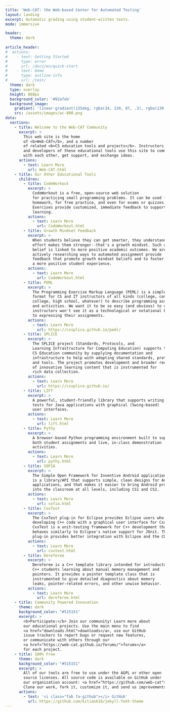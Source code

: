 ```yaml
---
title: 'Web-CAT: the Web-based Center for Automated Testing'
layout: landing
excerpt: Automatic grading using student-written tests.
mode: immersive

header:
  theme: dark
  
article_header:
#  actions:
#    - text: Getting Started
#      type: error
#      url: /docs/en/quick-start
#    - text: Demo
#      type: outline-info
#      url: /test/
  theme: dark
  type: overlay
  height: 860px
  background_color: '#92afeb'
  background_image:
    gradient: 'linear-gradient(135deg, rgba(34, 139, 87, .3), rgba(139, 34, 139, .3))'
    src: /assets/images/wc-800.png
data:
  sections:
    - title: Welcome to the Web-CAT Community
      excerpt: >
        This web site is the home
        of <b>Web-CAT</b>, and a number
        of related <b>CS education tools and projects</b>. Instructors, students,
        and developers of these educational tools use this site to communicate
        with each other, get support, and exchange ideas.
      actions:
        - text: Learn More
          url: Web-CAT.html
    - title: Our Other Educational Tools
      children:
        - title: CodeWorkout
          excerpt: >
            CodeWorkout is a free, open-source web solution
            for practicing small programming problems. It can be used for
            homework, for free practice, and even for exams or quizzes.
            Exercises provide customized, immediate feedback to support
            learning.
          actions:
            - text: Learn More
              url: CodeWorkout.html
        - title: Growth Mindset Feedback
          excerpt: >
            When students believe they can get smarter, they understand that
            effort makes them stronger--that's a growth mindset. Such a
            belief is linked to more positive academic outcomes. We are
            actively researching ways to automated assignment provide
            feedback that promote growth mindset beliefs and to foster
            a more positive student experience.
          actions:
            - text: Learn More
              url: CodeWorkout.html
        - title: PEML
          excerpt: >
            The Programming Exercise Markup Language (PEML) is a simple, easy
            format for CS and IT instructors of all kinds (college, community
            college, high school, whatever) to describe programming assignments
            and activities. We want it to be so easy (and obvious) to use that
            instructors won't see it as a technological or notational barrier
            to expressing their assignments.
          actions:
            - text: Learn More
              url: https://cssplice.github.io/peml/
        - title: SPLICE
          excerpt: >
            The SPLICE project (Standards, Protocols, and
            Learning Infrastructure for Computing Education) supports the
            CS Education community by supplying documentation and
            infrastructure to help with adopting shared standards, protocols,
            and tools. The project promotes development and broader reuse
            of innovative learning content that is instrumented for
            rich data collection.
          actions:
            - text: Learn More
              url: https://cssplice.github.io/
        - title: LIFT
          excerpt: >
            A powerful, student-friendly library that supports writing unit
            tests for Java applications with graphical (Swing-based)
            user interfaces.
          actions:
            - text: Learn More
              url: lift.html
        - title: Pythy
          excerpt: >
            A browser-based Python programming environment built to support
            both student assignments and live, in-class demonstration
            activities.
          actions:
            - text: Learn More
              url: pythy.html
        - title: SOFIA
          excerpt: >
            The Simple Open Framework for Inventive Android applications (SOFIA)
            is a library/API that supports simple, clean designs for Android
            applications, and that makes it easier to bring Android projects
            into the classroom at all levels, including CS1 and CS2.
          actions:
            - text: Learn More
              url: sofia.html
        - title: CxxTest
          excerpt: >
            The CxxTest plug-in for Eclipse provides Eclipse users who are
            developing C++ code with a graphical user interface for CxxTest.
            CxxTest is a unit-testing framework for C++ development that
            behaves similarly to Eclipse's native support for JUnit. This
            plug-in provides better integration with Eclipse and the CDT.
          actions:
            - text: Learn More
              url: cxxtest.html
        - title: Dereferee
          excerpt: >
            Dereferee is a C++ template library intended for introductory
            C++ students learning about manual memory management and
            pointers. It provides a pointer template class that is
            instrumented to give detailed diagnostics about memory
            leaks, pointer-related errors, and other unwise behavior.
          actions:
            - text: Learn More
              url: dereferee.html
    - title: Community Powered Innovation
      theme: dark
      background_color: "#515151"
      excerpt: >
        <b>Participate:</b> Join our community! Learn more about
        our educational projects. Use the main menu to find
        <a href="downloads.html">downloads</a>, use our GitHub
        issue trackers to report bugs or request new features,
        or communicate with others through our
        <a href="https://web-cat.github.io/forums/">forums</a>
        for each project.
    - title: 100% Free
      theme: dark
      background_color: "#515151"
      excerpt: >
        All of our tools are free to use under the AGPL or other open
        source licenses. All source code is available on GitHub under
        our organization account: <a href="https://github.com/web-cat">https://github.com/web-cat</a>.
        Clone our work, fork it, customize it, and send us improvements!
      actions:
        - text: '<i class="fab fa-github"></i> GitHub'
          url: https://github.com/kitian616/jekyll-TeXt-theme
---
```

